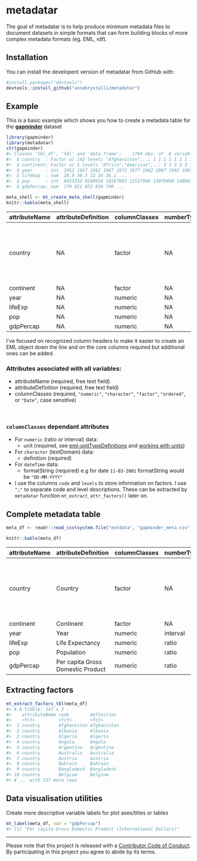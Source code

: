 
<!-- README.md is generated from README.Rmd. Please edit that file -->
metadatar
=========

The goal of metadatar is to help produce minimum metadata files to document datasets in simple formats that can form building blocks of more complex metadata formats (eg. EML, rdf).

Installation
------------

You can install the developent version of metadatar from GitHub with:

``` r
#install.packages("devtools")
devtools::install_github("annakrystalli/metadatar")
```

Example
-------

This is a basic example which shows you how to create a metadata table for the [**gapminder**](https://github.com/jennybc/gapminder) dataset

``` r
library(gapminder)
library(metadatar)
str(gapminder)
#> Classes 'tbl_df', 'tbl' and 'data.frame':    1704 obs. of  6 variables:
#>  $ country  : Factor w/ 142 levels "Afghanistan",..: 1 1 1 1 1 1 1 1 1 1 ...
#>  $ continent: Factor w/ 5 levels "Africa","Americas",..: 3 3 3 3 3 3 3 3 3 3 ...
#>  $ year     : int  1952 1957 1962 1967 1972 1977 1982 1987 1992 1997 ...
#>  $ lifeExp  : num  28.8 30.3 32 34 36.1 ...
#>  $ pop      : int  8425333 9240934 10267083 11537966 13079460 14880372 12881816 13867957 16317921 22227415 ...
#>  $ gdpPercap: num  779 821 853 836 740 ...
```

``` r
meta_shell <- mt_create_meta_shell(gapminder)
knitr::kable(meta_shell)
```

| attributeName | attributeDefinition | columnClasses | numberType | unit | minimum | maximum | formatString | definition | code                                                                                                                                                                                                                                                                                                                                                                                                                                                                                                                                                                                                                                                                                                                                                                                                                                                                                                                                                                                                                                                                                                                                                                                                                                                                                                                                                                            | levels                                                                                                                                                                                                                                                                                                                                                                                                                                                                                                                                                                                                                                                                                                                                                                                                                                                                                                                                                                                                                                                                                                                                                                                                                                                                                                                                                                          |
|:--------------|:--------------------|:--------------|:-----------|:-----|:--------|:--------|:-------------|:-----------|:--------------------------------------------------------------------------------------------------------------------------------------------------------------------------------------------------------------------------------------------------------------------------------------------------------------------------------------------------------------------------------------------------------------------------------------------------------------------------------------------------------------------------------------------------------------------------------------------------------------------------------------------------------------------------------------------------------------------------------------------------------------------------------------------------------------------------------------------------------------------------------------------------------------------------------------------------------------------------------------------------------------------------------------------------------------------------------------------------------------------------------------------------------------------------------------------------------------------------------------------------------------------------------------------------------------------------------------------------------------------------------|:--------------------------------------------------------------------------------------------------------------------------------------------------------------------------------------------------------------------------------------------------------------------------------------------------------------------------------------------------------------------------------------------------------------------------------------------------------------------------------------------------------------------------------------------------------------------------------------------------------------------------------------------------------------------------------------------------------------------------------------------------------------------------------------------------------------------------------------------------------------------------------------------------------------------------------------------------------------------------------------------------------------------------------------------------------------------------------------------------------------------------------------------------------------------------------------------------------------------------------------------------------------------------------------------------------------------------------------------------------------------------------|
| country       | NA                  | factor        | NA         | NA   | NA      | NA      | NA           | NA         | Afghanistan;Albania;Algeria;Angola;Argentina;Australia;Austria;Bahrain;Bangladesh;Belgium;Benin;Bolivia;Bosnia and Herzegovina;Botswana;Brazil;Bulgaria;Burkina Faso;Burundi;Cambodia;Cameroon;Canada;Central African Republic;Chad;Chile;China;Colombia;Comoros;Congo, Dem. Rep.;Congo, Rep.;Costa Rica;Cote d'Ivoire;Croatia;Cuba;Czech Republic;Denmark;Djibouti;Dominican Republic;Ecuador;Egypt;El Salvador;Equatorial Guinea;Eritrea;Ethiopia;Finland;France;Gabon;Gambia;Germany;Ghana;Greece;Guatemala;Guinea;Guinea-Bissau;Haiti;Honduras;Hong Kong, China;Hungary;Iceland;India;Indonesia;Iran;Iraq;Ireland;Israel;Italy;Jamaica;Japan;Jordan;Kenya;Korea, Dem. Rep.;Korea, Rep.;Kuwait;Lebanon;Lesotho;Liberia;Libya;Madagascar;Malawi;Malaysia;Mali;Mauritania;Mauritius;Mexico;Mongolia;Montenegro;Morocco;Mozambique;Myanmar;Namibia;Nepal;Netherlands;New Zealand;Nicaragua;Niger;Nigeria;Norway;Oman;Pakistan;Panama;Paraguay;Peru;Philippines;Poland;Portugal;Puerto Rico;Reunion;Romania;Rwanda;Sao Tome and Principe;Saudi Arabia;Senegal;Serbia;Sierra Leone;Singapore;Slovak Republic;Slovenia;Somalia;South Africa;Spain;Sri Lanka;Sudan;Swaziland;Sweden;Switzerland;Syria;Taiwan;Tanzania;Thailand;Togo;Trinidad and Tobago;Tunisia;Turkey;Uganda;United Kingdom;United States;Uruguay;Venezuela;Vietnam;West Bank and Gaza;Yemen, Rep.;Zambia;Zimbabwe | Afghanistan;Albania;Algeria;Angola;Argentina;Australia;Austria;Bahrain;Bangladesh;Belgium;Benin;Bolivia;Bosnia and Herzegovina;Botswana;Brazil;Bulgaria;Burkina Faso;Burundi;Cambodia;Cameroon;Canada;Central African Republic;Chad;Chile;China;Colombia;Comoros;Congo, Dem. Rep.;Congo, Rep.;Costa Rica;Cote d'Ivoire;Croatia;Cuba;Czech Republic;Denmark;Djibouti;Dominican Republic;Ecuador;Egypt;El Salvador;Equatorial Guinea;Eritrea;Ethiopia;Finland;France;Gabon;Gambia;Germany;Ghana;Greece;Guatemala;Guinea;Guinea-Bissau;Haiti;Honduras;Hong Kong, China;Hungary;Iceland;India;Indonesia;Iran;Iraq;Ireland;Israel;Italy;Jamaica;Japan;Jordan;Kenya;Korea, Dem. Rep.;Korea, Rep.;Kuwait;Lebanon;Lesotho;Liberia;Libya;Madagascar;Malawi;Malaysia;Mali;Mauritania;Mauritius;Mexico;Mongolia;Montenegro;Morocco;Mozambique;Myanmar;Namibia;Nepal;Netherlands;New Zealand;Nicaragua;Niger;Nigeria;Norway;Oman;Pakistan;Panama;Paraguay;Peru;Philippines;Poland;Portugal;Puerto Rico;Reunion;Romania;Rwanda;Sao Tome and Principe;Saudi Arabia;Senegal;Serbia;Sierra Leone;Singapore;Slovak Republic;Slovenia;Somalia;South Africa;Spain;Sri Lanka;Sudan;Swaziland;Sweden;Switzerland;Syria;Taiwan;Tanzania;Thailand;Togo;Trinidad and Tobago;Tunisia;Turkey;Uganda;United Kingdom;United States;Uruguay;Venezuela;Vietnam;West Bank and Gaza;Yemen, Rep.;Zambia;Zimbabwe |
| continent     | NA                  | factor        | NA         | NA   | NA      | NA      | NA           | NA         | Africa;Americas;Asia;Europe;Oceania                                                                                                                                                                                                                                                                                                                                                                                                                                                                                                                                                                                                                                                                                                                                                                                                                                                                                                                                                                                                                                                                                                                                                                                                                                                                                                                                             | Africa;Americas;Asia;Europe;Oceania                                                                                                                                                                                                                                                                                                                                                                                                                                                                                                                                                                                                                                                                                                                                                                                                                                                                                                                                                                                                                                                                                                                                                                                                                                                                                                                                             |
| year          | NA                  | numeric       | NA         | NA   | NA      | NA      | NA           | NA         | NA                                                                                                                                                                                                                                                                                                                                                                                                                                                                                                                                                                                                                                                                                                                                                                                                                                                                                                                                                                                                                                                                                                                                                                                                                                                                                                                                                                              | NA                                                                                                                                                                                                                                                                                                                                                                                                                                                                                                                                                                                                                                                                                                                                                                                                                                                                                                                                                                                                                                                                                                                                                                                                                                                                                                                                                                              |
| lifeExp       | NA                  | numeric       | NA         | NA   | NA      | NA      | NA           | NA         | NA                                                                                                                                                                                                                                                                                                                                                                                                                                                                                                                                                                                                                                                                                                                                                                                                                                                                                                                                                                                                                                                                                                                                                                                                                                                                                                                                                                              | NA                                                                                                                                                                                                                                                                                                                                                                                                                                                                                                                                                                                                                                                                                                                                                                                                                                                                                                                                                                                                                                                                                                                                                                                                                                                                                                                                                                              |
| pop           | NA                  | numeric       | NA         | NA   | NA      | NA      | NA           | NA         | NA                                                                                                                                                                                                                                                                                                                                                                                                                                                                                                                                                                                                                                                                                                                                                                                                                                                                                                                                                                                                                                                                                                                                                                                                                                                                                                                                                                              | NA                                                                                                                                                                                                                                                                                                                                                                                                                                                                                                                                                                                                                                                                                                                                                                                                                                                                                                                                                                                                                                                                                                                                                                                                                                                                                                                                                                              |
| gdpPercap     | NA                  | numeric       | NA         | NA   | NA      | NA      | NA           | NA         | NA                                                                                                                                                                                                                                                                                                                                                                                                                                                                                                                                                                                                                                                                                                                                                                                                                                                                                                                                                                                                                                                                                                                                                                                                                                                                                                                                                                              | NA                                                                                                                                                                                                                                                                                                                                                                                                                                                                                                                                                                                                                                                                                                                                                                                                                                                                                                                                                                                                                                                                                                                                                                                                                                                                                                                                                                              |

I've focused on recognized column headers to make it easier to create an EML object down the line and on the core columns required but additional ones can be added.

### Attributes associated with all variables:

-   attributeName (required, free text field)
-   attributeDefinition (required, free text field)
-   columnClasses (required, `"numeric"`, `"character"`, `"factor"`, `"ordered"`, or `"Date"`, case sensitive)

<br>

### `columnClasses` dependant attributes

-   For `numeric` (ratio or interval) data:
    -   unit (required, see [eml-unitTypeDefinitions](https://knb.ecoinformatics.org/#external//emlparser/docs/eml-2.1.1/./eml-unitTypeDefinitions.html) and [working with units](https://github.com/ropensci/EML/blob/master/vignettes/working-with-units.Rmd))
-   For `character` (textDomain) data:
    -   definition (required)
-   For `dateTime` data:
    -   formatString (required) e.g for date `11-03-2001` formatString would be `"DD-MM-YYYY"` <br>
-   I use the columns `code` and `levels` to store information on factors. I use `";"` to separate code and level descriptions. These can be extracted by `metadatar` function `mt_extract_attr_factors()` later on.

Complete metadata table
-----------------------

``` r
meta_df <- readr::read_csv(system.file("extdata", "gapminder_meta.csv", package="metadatar"))
```

``` r
knitr::kable(meta_df)
```

| attributeName | attributeDefinition               | columnClasses | numberType | unit                  |  minimum|  maximum| formatString | definition | code                                                                                                                                                                                                                                                                                                                                                                                                                                                                                                                                                                                                                                                                                                                                                                                                                                                                                                                                                                                                                                                                                                                                                                                                                                                                                                                                                                            | levels                                                                                                                                                                                                                                                                                                                                                                                                                                                                                                                                                                                                                                                                                                                                                                                                                                                                                                                                                                                                                                                                                                                                                                                                                                                                                                                                                                          |
|:--------------|:----------------------------------|:--------------|:-----------|:----------------------|--------:|--------:|:-------------|:-----------|:--------------------------------------------------------------------------------------------------------------------------------------------------------------------------------------------------------------------------------------------------------------------------------------------------------------------------------------------------------------------------------------------------------------------------------------------------------------------------------------------------------------------------------------------------------------------------------------------------------------------------------------------------------------------------------------------------------------------------------------------------------------------------------------------------------------------------------------------------------------------------------------------------------------------------------------------------------------------------------------------------------------------------------------------------------------------------------------------------------------------------------------------------------------------------------------------------------------------------------------------------------------------------------------------------------------------------------------------------------------------------------|:--------------------------------------------------------------------------------------------------------------------------------------------------------------------------------------------------------------------------------------------------------------------------------------------------------------------------------------------------------------------------------------------------------------------------------------------------------------------------------------------------------------------------------------------------------------------------------------------------------------------------------------------------------------------------------------------------------------------------------------------------------------------------------------------------------------------------------------------------------------------------------------------------------------------------------------------------------------------------------------------------------------------------------------------------------------------------------------------------------------------------------------------------------------------------------------------------------------------------------------------------------------------------------------------------------------------------------------------------------------------------------|
| country       | Country                           | factor        | NA         | NA                    |       NA|       NA| NA           | NA         | Afghanistan;Albania;Algeria;Angola;Argentina;Australia;Austria;Bahrain;Bangladesh;Belgium;Benin;Bolivia;Bosnia and Herzegovina;Botswana;Brazil;Bulgaria;Burkina Faso;Burundi;Cambodia;Cameroon;Canada;Central African Republic;Chad;Chile;China;Colombia;Comoros;Congo, Dem. Rep.;Congo, Rep.;Costa Rica;Cote d'Ivoire;Croatia;Cuba;Czech Republic;Denmark;Djibouti;Dominican Republic;Ecuador;Egypt;El Salvador;Equatorial Guinea;Eritrea;Ethiopia;Finland;France;Gabon;Gambia;Germany;Ghana;Greece;Guatemala;Guinea;Guinea-Bissau;Haiti;Honduras;Hong Kong, China;Hungary;Iceland;India;Indonesia;Iran;Iraq;Ireland;Israel;Italy;Jamaica;Japan;Jordan;Kenya;Korea, Dem. Rep.;Korea, Rep.;Kuwait;Lebanon;Lesotho;Liberia;Libya;Madagascar;Malawi;Malaysia;Mali;Mauritania;Mauritius;Mexico;Mongolia;Montenegro;Morocco;Mozambique;Myanmar;Namibia;Nepal;Netherlands;New Zealand;Nicaragua;Niger;Nigeria;Norway;Oman;Pakistan;Panama;Paraguay;Peru;Philippines;Poland;Portugal;Puerto Rico;Reunion;Romania;Rwanda;Sao Tome and Principe;Saudi Arabia;Senegal;Serbia;Sierra Leone;Singapore;Slovak Republic;Slovenia;Somalia;South Africa;Spain;Sri Lanka;Sudan;Swaziland;Sweden;Switzerland;Syria;Taiwan;Tanzania;Thailand;Togo;Trinidad and Tobago;Tunisia;Turkey;Uganda;United Kingdom;United States;Uruguay;Venezuela;Vietnam;West Bank and Gaza;Yemen, Rep.;Zambia;Zimbabwe | Afghanistan;Albania;Algeria;Angola;Argentina;Australia;Austria;Bahrain;Bangladesh;Belgium;Benin;Bolivia;Bosnia and Herzegovina;Botswana;Brazil;Bulgaria;Burkina Faso;Burundi;Cambodia;Cameroon;Canada;Central African Republic;Chad;Chile;China;Colombia;Comoros;Congo, Dem. Rep.;Congo, Rep.;Costa Rica;Cote d'Ivoire;Croatia;Cuba;Czech Republic;Denmark;Djibouti;Dominican Republic;Ecuador;Egypt;El Salvador;Equatorial Guinea;Eritrea;Ethiopia;Finland;France;Gabon;Gambia;Germany;Ghana;Greece;Guatemala;Guinea;Guinea-Bissau;Haiti;Honduras;Hong Kong, China;Hungary;Iceland;India;Indonesia;Iran;Iraq;Ireland;Israel;Italy;Jamaica;Japan;Jordan;Kenya;Korea, Dem. Rep.;Korea, Rep.;Kuwait;Lebanon;Lesotho;Liberia;Libya;Madagascar;Malawi;Malaysia;Mali;Mauritania;Mauritius;Mexico;Mongolia;Montenegro;Morocco;Mozambique;Myanmar;Namibia;Nepal;Netherlands;New Zealand;Nicaragua;Niger;Nigeria;Norway;Oman;Pakistan;Panama;Paraguay;Peru;Philippines;Poland;Portugal;Puerto Rico;Reunion;Romania;Rwanda;Sao Tome and Principe;Saudi Arabia;Senegal;Serbia;Sierra Leone;Singapore;Slovak Republic;Slovenia;Somalia;South Africa;Spain;Sri Lanka;Sudan;Swaziland;Sweden;Switzerland;Syria;Taiwan;Tanzania;Thailand;Togo;Trinidad and Tobago;Tunisia;Turkey;Uganda;United Kingdom;United States;Uruguay;Venezuela;Vietnam;West Bank and Gaza;Yemen, Rep.;Zambia;Zimbabwe |
| continent     | Continent                         | factor        | NA         | NA                    |       NA|       NA| NA           | NA         | Africa;Americas;Asia;Europe;Oceania                                                                                                                                                                                                                                                                                                                                                                                                                                                                                                                                                                                                                                                                                                                                                                                                                                                                                                                                                                                                                                                                                                                                                                                                                                                                                                                                             | Africa;Americas;Asia;Europe;Oceania                                                                                                                                                                                                                                                                                                                                                                                                                                                                                                                                                                                                                                                                                                                                                                                                                                                                                                                                                                                                                                                                                                                                                                                                                                                                                                                                             |
| year          | Year                              | numeric       | interval   | NA                    |     1952|     2007| NA           | NA         | NA                                                                                                                                                                                                                                                                                                                                                                                                                                                                                                                                                                                                                                                                                                                                                                                                                                                                                                                                                                                                                                                                                                                                                                                                                                                                                                                                                                              | NA                                                                                                                                                                                                                                                                                                                                                                                                                                                                                                                                                                                                                                                                                                                                                                                                                                                                                                                                                                                                                                                                                                                                                                                                                                                                                                                                                                              |
| lifeExp       | Life Expectancy                   | numeric       | ratio      | NA                    |        0|       NA| NA           | NA         | NA                                                                                                                                                                                                                                                                                                                                                                                                                                                                                                                                                                                                                                                                                                                                                                                                                                                                                                                                                                                                                                                                                                                                                                                                                                                                                                                                                                              | NA                                                                                                                                                                                                                                                                                                                                                                                                                                                                                                                                                                                                                                                                                                                                                                                                                                                                                                                                                                                                                                                                                                                                                                                                                                                                                                                                                                              |
| pop           | Population                        | numeric       | ratio      | NA                    |        0|       NA| NA           | NA         | NA                                                                                                                                                                                                                                                                                                                                                                                                                                                                                                                                                                                                                                                                                                                                                                                                                                                                                                                                                                                                                                                                                                                                                                                                                                                                                                                                                                              | NA                                                                                                                                                                                                                                                                                                                                                                                                                                                                                                                                                                                                                                                                                                                                                                                                                                                                                                                                                                                                                                                                                                                                                                                                                                                                                                                                                                              |
| gdpPercap     | Per capita Gross Domestic Product | numeric       | ratio      | International Dollars |       NA|       NA| NA           | NA         | NA                                                                                                                                                                                                                                                                                                                                                                                                                                                                                                                                                                                                                                                                                                                                                                                                                                                                                                                                                                                                                                                                                                                                                                                                                                                                                                                                                                              | NA                                                                                                                                                                                                                                                                                                                                                                                                                                                                                                                                                                                                                                                                                                                                                                                                                                                                                                                                                                                                                                                                                                                                                                                                                                                                                                                                                                              |

Extracting factors
------------------

``` r
mt_extract_factors_tbl(meta_df)
#> # A tibble: 147 x 3
#>    attributeName code        definition 
#>    <fct>         <fct>       <fct>      
#>  1 country       Afghanistan Afghanistan
#>  2 country       Albania     Albania    
#>  3 country       Algeria     Algeria    
#>  4 country       Angola      Angola     
#>  5 country       Argentina   Argentina  
#>  6 country       Australia   Australia  
#>  7 country       Austria     Austria    
#>  8 country       Bahrain     Bahrain    
#>  9 country       Bangladesh  Bangladesh 
#> 10 country       Belgium     Belgium    
#> # ... with 137 more rows
```

Data visualisation utilities
----------------------------

Create more descriptive variable labels for plot axes/titles or tables

``` r
mt_label(meta_df, var = "gdpPercap")
#> [1] "Per capita Gross Domestic Product (International Dollars)"
```

------------------------------------------------------------------------

Please note that this project is released with a [Contributor Code of Conduct](CODE_OF_CONDUCT.md). By participating in this project you agree to abide by its terms.
